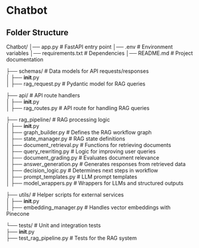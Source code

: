 # Chatbot


## Folder Structure

Chatbot/
│── app.py                    # FastAPI entry point
│── .env                       # Environment variables
│── requirements.txt           # Dependencies
│── README.md                  # Project documentation


├── schemas/                   # Data models for API requests/responses  
│   ├── __init__.py  
│   ├── rag_request.py         # Pydantic model for RAG queries  


├── api/                       # API route handlers  
│   ├── __init__.py  
│   ├── rag_routes.py          # API route for handling RAG queries  


├── rag_pipeline/              # RAG processing logic  
│   ├── __init__.py  
│   ├── graph_builder.py       # Defines the RAG workflow graph  
│   ├── state_manager.py       # RAG state definitions  
│   ├── document_retrieval.py  # Functions for retrieving documents  
│   ├── query_rewriting.py     # Logic for improving user queries  
│   ├── document_grading.py    # Evaluates document relevance  
│   ├── answer_generation.py   # Generates responses from retrieved data  
│   ├── decision_logic.py      # Determines next steps in workflow  
│   ├── prompt_templates.py    # LLM prompt templates  
│   ├── model_wrappers.py      # Wrappers for LLMs and structured outputs  


├── utils/                     # Helper scripts for external services  
│   ├── __init__.py  
│   ├── embedding_manager.py   # Handles vector embeddings with Pinecone  


└── tests/                     # Unit and integration tests  
    ├── __init__.py  
    ├── test_rag_pipeline.py   # Tests for the RAG system  
